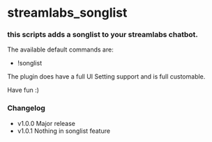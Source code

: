 # streamlabs_songlist

### this scripts adds a songlist to your streamlabs chatbot.
The available default commands are:
* !songlist

The plugin does have a full UI Setting support and is full customable.

Have fun :)


### Changelog

* v1.0.0 Major release
* v1.0.1 Nothing in songlist feature